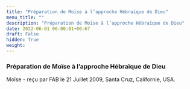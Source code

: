 ```yaml
---
title: "Préparation de Moïse à l’approche Hébraïque de Dieu"
menu_title: ""
description: "Préparation de Moïse à l’approche Hébraïque de Dieu"
date: 2022-06-01 06:00:01+00:67
draft: False
hidden: True
weight:
---
```

### Préparation de Moïse à l’approche Hébraïque de Dieu

Moïse - reçu par FAB le 21 Juillet 2009, Santa Cruz, Californie, USA.



